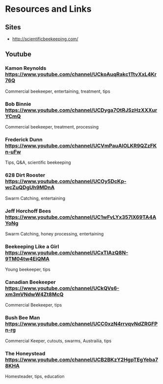 # Resources and Links

## Sites

- http://scientificbeekeeping.com/

## Youtube

### Kamon Reynolds https://www.youtube.com/channel/UCkoAuqRakc1TtvXxL4Kr76Q

Commercial beekeeper, entertaining, treatment, tips

### Bob Binnie https://www.youtube.com/channel/UCDyga7OtRJSzHzXXXurYCmQ

Commercial beekeeper, treatment, processing

### Frederick Dunn https://www.youtube.com/channel/UCVmPauAlOLKR9QZzFKn-uFw

Tips, Q&A, scientific beekeeping

### 628 Dirt Rooster https://www.youtube.com/channel/UCOy5DcKp-wcZuQDgUh9MDnA

Swarm Catching, entertaining

### Jeff Horchoff Bees https://www.youtube.com/channel/UC1wFvLYx357lX69TA4AYoNg

Swarm Catching, honey processing, entertaining

### Beekeeping Like a Girl https://www.youtube.com/channel/UCxTIAzQ8N-9TM04tw4EiQMA

Young beekeeper, tips

### Canadian Beekeeper https://www.youtube.com/channel/UCkQVs6-xm3mVNdwW4Zt8McQ

Commercial Beekeeper, tips

### Bush Bee Man https://www.youtube.com/channel/UCC0xzN4rrvqvNdZRGFPn-rg

Commercial Keeper, cutouts, swarms, Austrailia, tips

### The Honeystead https://www.youtube.com/channel/UCB2BKzY2HgpTEgYeba78KHA

Homesteader, tips, education
